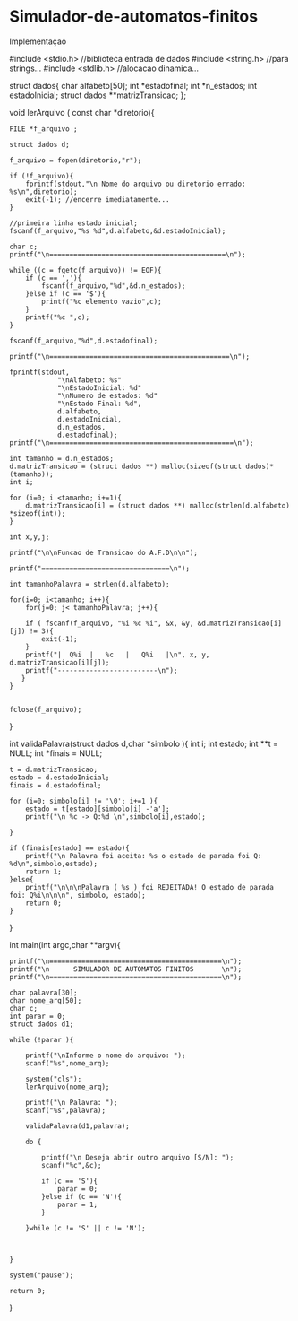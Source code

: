 # Simulador-de-automatos-finitos
Implementaçao

#include <stdio.h> //biblioteca entrada de dados
#include <string.h> //para strings...
#include <stdlib.h> //alocacao dinamica...


struct dados{
    char alfabeto[50];
    int *estadofinal;
    int *n_estados;
    int estadoInicial;
    struct dados **matrizTransicao;
};


void lerArquivo ( const char *diretorio){

    FILE *f_arquivo ;

    struct dados d;

    f_arquivo = fopen(diretorio,"r");

    if (!f_arquivo){
        fprintf(stdout,"\n Nome do arquivo ou diretorio errado: %s\n",diretorio);
        exit(-1); //encerre imediatamente...
    }

    //primeira linha estado inicial;
    fscanf(f_arquivo,"%s %d",d.alfabeto,&d.estadoInicial);

    char c;
    printf("\n============================================\n");

    while ((c = fgetc(f_arquivo)) != EOF){
        if (c == ','){
            fscanf(f_arquivo,"%d",&d.n_estados);
        }else if (c == '$'){
            printf("%c elemento vazio",c);
        }
        printf("%c ",c);
    }

    fscanf(f_arquivo,"%d",d.estadofinal);

    printf("\n=============================================\n");

    fprintf(stdout,
                "\nAlfabeto: %s"
                "\nEstadoInicial: %d"
                "\nNumero de estados: %d"
                "\nEstado Final: %d",
                d.alfabeto,
                d.estadoInicial,
                d.n_estados,
                d.estadofinal);
    printf("\n==============================================\n");

    int tamanho = d.n_estados;
    d.matrizTransicao = (struct dados **) malloc(sizeof(struct dados)*(tamanho));
    int i;

    for (i=0; i <tamanho; i+=1){
        d.matrizTransicao[i] = (struct dados **) malloc(strlen(d.alfabeto) *sizeof(int));
    }

    int x,y,j;

    printf("\n\nFuncao de Transicao do A.F.D\n\n");

    printf("================================\n");

    int tamanhoPalavra = strlen(d.alfabeto);

    for(i=0; i<tamanho; i++){
	    for(j=0; j< tamanhoPalavra; j++){

		if ( fscanf(f_arquivo, "%i %c %i", &x, &y, &d.matrizTransicao[i][j]) != 3){
            exit(-1);
		}
		printf("|  Q%i  |   %c   |   Q%i   |\n", x, y, d.matrizTransicao[i][j]);
		printf("-------------------------\n");
	   }
    }


    fclose(f_arquivo);


}

int  validaPalavra(struct dados d,char *simbolo ){
    int i;
    int estado;
    int **t = NULL;
    int *finais = NULL;

    t = d.matrizTransicao;
    estado = d.estadoInicial;
    finais = d.estadofinal;

    for (i=0; simbolo[i] != '\0'; i+=1 ){
        estado = t[estado][simbolo[i] -'a'];
        printf("\n %c -> Q:%d \n",simbolo[i],estado);

    }

    if (finais[estado] == estado){
        printf("\n Palavra foi aceita: %s o estado de parada foi Q: %d\n",simbolo,estado);
        return 1;
    }else{
	    printf("\n\n\nPalavra ( %s ) foi REJEITADA! O estado de parada foi: Q%i\n\n\n", simbolo, estado);
	    return 0;
    }


}


int main(int argc,char **argv){

    printf("\n===========================================\n");
    printf("\n      SIMULADOR DE AUTOMATOS FINITOS       \n");
    printf("\n===========================================\n");

    char palavra[30];
    char nome_arq[50];
    char c;
    int parar = 0;
    struct dados d1;

    while (!parar ){

        printf("\nInforme o nome do arquivo: ");
        scanf("%s",nome_arq);

        system("cls");
        lerArquivo(nome_arq);

        printf("\n Palavra: ");
        scanf("%s",palavra);

        validaPalavra(d1,palavra);

        do {

            printf("\n Deseja abrir outro arquivo [S/N]: ");
            scanf("%c",&c);

            if (c == 'S'){
                parar = 0;
            }else if (c == 'N'){
                parar = 1;
            }

        }while (c != 'S' || c != 'N');



    }

    system("pause");

    return 0;


}
